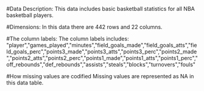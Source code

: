 #Data Description:
This data includes basic basketball statistics for all NBA basketball players.

#Dimensions:
In this data there are 442 rows and 22 columns.

#The column labels:
The column labels includes: 
"player","games_played","minutes","field_goals_made","field_goals_atts","field_goals_perc","points3_made","points3_atts","points3_perc","points2_made","points2_atts","points2_perc","points1_made","points1_atts","points1_perc","off_rebounds","def_rebounds","assists","steals","blocks","turnovers","fouls"


#How missing values are codified
Missing values are represented as NA in this data table.